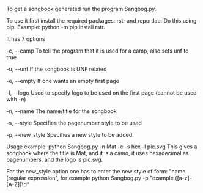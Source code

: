 To get a songbook generated run the program Sangbog.py.

To use it first install the required packages: rstr and reportlab. Do this using pip. Example: python -m pip install rstr.

It has 7 options

-c, --camp              To tell the program that it is used for a camp, also sets unf to true

-u, --unf               If the songbook is UNF related

-e, --empty             If one wants an empty first page

-l, --logo <file>       Used to specify logo to be used on the first page (cannot be used with -e)

-n, --name              The name/title for the songbook

-s, --style             Specifies the pagenumber style to be used

-p, --new_style         Specifies a new style to be added.


Usage example: python Sangbog.py -n Mat -c -s hex -l pic.svg
This gives a songbook where the title is Mat, and it is a camo, it uses hexadecimal as pagenumbers, and the logo is pic.svg.


For the new_style option one has to enter the new style of form: "name [regular expression", for example python Sangbog.py -p "example ([a-z]-[A-Z])\d"

